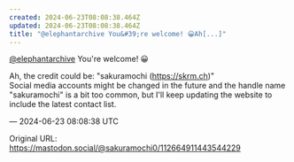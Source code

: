 ```yaml
---
created: 2024-06-23T08:08:38.464Z
updated: 2024-06-23T08:08:38.464Z
title: "@elephantarchive You&#39;re welcome! 😀Ah[...]"
---
```


<p><span class="h-card" translate="no"><a href="https://mastodon.social/@elephantarchive" class="u-url mention">@<span>elephantarchive</span></a></span> You&#39;re welcome! 😀</p><p>Ah, the credit could be: &quot;sakuramochi (<a href="https://skrm.ch" target="_blank" rel="nofollow noopener" translate="no"><span class="invisible">https://</span><span class="">skrm.ch</span><span class="invisible"></span></a>)&quot;<br />Social media accounts might be changed in the future and the handle name &quot;sakuramochi&quot; is a bit too common, but I&#39;ll keep updating the website to include the latest contact list.</p>

&mdash; 2024-06-23 08:08:38 UTC

Original URL: https://mastodon.social/@sakuramochi0/112664911443544229
